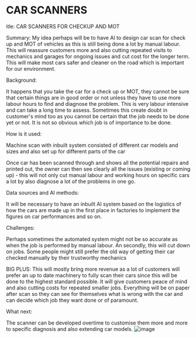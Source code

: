 # CAR SCANNERS
itle: CAR SCANNERS FOR CHECKUP AND MOT

Summary:
My idea perhaps will be  to have AI to design car scan for check up and MOT of vehicles as this is still being done a lot by manual labour. This will reassure customers more and also cutting repeated visits to mechanics and garages for ongoing issues and cut cost for the longer term. This will make most cars safer and cleaner on the road which is important for our environment.


Background:

It happens that you take the car for a check up or MOT, they cannot be sure that certain things are in good order or not unless they have to use more labour hours to find  and diagnose the problem. This is very labour intensive and can take a long time to assess. Sometimes this create doubt in customer's mind too as you cannot be certain that the job needs to be done yet or not. It is not so obvious which job is of importance to be done.



How is it used:

Machine scan with inbuilt system consisted of different car models and sizes and also set up for different parts of the car

Once car has been scanned through and shows all the potential repairs and printed out, the owner can then see clearly all the issues (existing or coming up) - this will not only cut manual labour and working hours on specific cars a lot by also diagnose a lot of the problems in one go.

Data sources and AI methods:

It will be necessary to have an inbuilt AI system based on the logistics of how the cars are made up in the first place in factories to implement the figures on car performances and so on.


Challenges:

Perhaps sometimes the automated system might not be so accurate as when the job is performed by manual labour. An secondly, this will cut down on jobs. Some people might still prefer the old way of getting their car checked manually by their trustworthy mechanics

BIG PLUS:
This will mostly bring more revenue as a lot of customers will prefer an up to date machinery to fully scan their cars since this will be done to the highest standard possible. It will give customers peace of mind and also cutting costs for repeated smaller jobs. Everything will be on paper after scan so they can see for themselves what is wrong with the car and can decide which job they want done or of paramount.

What next: 

The scanner can be developed overtime to customise them more and more to specific diagnosis and also extending car models. 
![image](https://github.com/Raziolina/my-new-project/assets/149387985/55dceb52-80d1-4988-a642-cba6ab4db541)
